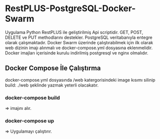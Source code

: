 # RestPLUS-PostgreSQL-Docker-Swarm
Uygulama Python RestPLUS ile geliştirilmiş Api scriptidir. GET, POST, DELETE ve PUT methodlarını destekler. PostgreSQL veritabanıyla entegre olarak çalışmaktadır. 
Docker Swarm üzerinde çalıştırabilmek için ilk olarak web dizinin imajı alınmalı ve docker-compose.yml dosyasına eklenmelidir. Docker imajları içerisinde kurulu indirilmiş
postgresql ve nginx olmalıdır.
<br>
<h2> Docker Compose İle Çalıştırma</h2>
docker-compose.yml dosyasında /web katergorisindeki image kısımı silinip build: ./web şeklinde yazmak yeterli olacakatır.<br>
<h3>docker-compose build</h3> => imajını alır.<br>
<h3>docker-compose up</h3>  => Uygulamayı çalıştırır. <br>
